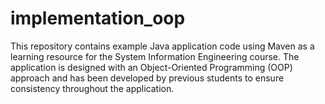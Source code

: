 # implementation_oop
This repository contains example Java application code using Maven as a learning resource for the System Information Engineering course. The application is designed with an Object-Oriented Programming (OOP) approach and has been developed by previous students to ensure consistency throughout the application.

